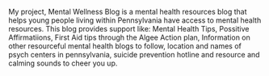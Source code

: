 My project, Mental Wellness Blog is a mental health resources blog that helps young people living within Pennsylvania have access to mental health resources.
This blog provides support like: Mental Health Tips, Possitive Affirmatiions, First Aid tips through the Algee Action plan, Information on other resourceful mental health blogs to follow, location and names of psych centers in pennsylvania, suicide prevention hotline and resource and calming sounds to cheer you up.
